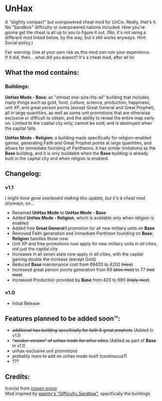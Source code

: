 # UnHax
A "slightly compact" but overpowered cheat mod for UnCiv. Really, that's it.<br>
No "Sandbox" difficulty or overpowered nations included. How you're gonna get the cheat is all up to you to figure it out.
(No, it's not using a different mod linked below, by the way, but it still works anyways. Hint: Social policy.)<br>

Fair warning: Use at your own risk as this mod *can* ruin your experience.<br>
If it did, then... what did you expect? It's a cheat mod, after all lol


## What the mod contains:
### Buildings:
**UnHax Mode - Base**: an "*almost* one-size-fits-all" building that includes many 
things such as gold, food, culture, science, production, happiness, unit XP, and 
great person points (except Great General and Great Prophet), all in large quantities, 
as well as some unit promotions that are otherwise exclusive or difficult to obtain, 
and the ability to reveal the entire map early on. Limited to the capital city only, 
cannot be sold, and is destroyed when the capital falls.<br>

**UnHax Mode - Religion**: a building made specifically for religion-enabled games, generating 
Faith and Great Prophet points at large quantities, and allows for immediate founding of Pantheons. 
It has similar limitations as the **Base** building, and it is only buildable when the **Base** 
building is already built in the capital city and when religion is enabled.<br>

## Changelog:
### v1.1
*I might have gone overboard making this update, but it's a cheat mod anyways, so...*
- Renamed **UnHax Mode** to **UnHax Mode - Base**
- Added **UnHax Mode - Religion**, which is available only when religion is enabled
- Added free **Great General I** promotion for all new military units on **Base**
- Removed Faith generation and immediate Pantheon founding on **Base**; **Religion** handles those now
- Unit XP and free promotions now apply for new military units *in all cities*, not just the capital city
- Increases in all seven stats now apply *in all cities*, with the capital gaining double the increase (except Gold)
- Reduced **Base** maintenance cost from 69420 to 4200 <s>(nice)</s>
- Increased great person points generation from 69 <s>(also nice)</s> to 77 <s>(not nice)</s>
- Increased Production provided by **Base** from 420 to 690 <s>(triply nice)</s>

### v1.0
- Initial Release

## Features planned to be added soon™:
- <s>additional hax building specifically for faith & great prophets</s> (Added in v1.1)
- <s>"weaker version" of unhax mode for other cities</s> (Added as part of **Base** in v1.1)
- unhax-exclusive unit promotions
- probably more to add on unhax mode itself (continuous?)
- ???

## Credits:
Icon(s) from [icooon mono](https://icooon-mono.com/)<br>
Mod inspired by [paontv's "Difficulty_Sandbox"](https://github.com/paontv/Difficulty_Sandbox/), specifically the buildings
